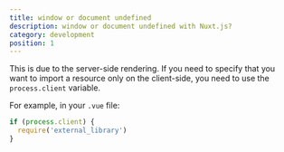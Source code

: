 ```yaml
---
title: window or document undefined
description: window or document undefined with Nuxt.js?
category: development
position: 1
---
```


This is due to the server-side rendering. If you need to specify that you want to import a resource only on the client-side, you need to use the `process.client` variable.

For example, in your `.vue` file:

```js
if (process.client) {
  require('external_library')
}
```
